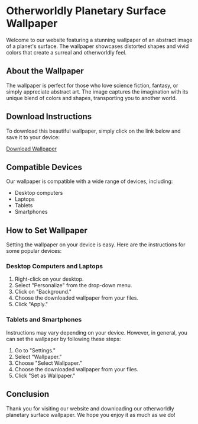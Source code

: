 <!--
Write me markdown content of website with wallpaper:

"An abstract image of a planet's surface, with distorted shapes and vivid colors that create a surreal and otherworldly feel."

The header of the page should not be copy of the text but rather a real content of the website which is using this wallpaper.

- Feel free to use structure like headings, bullets, numbering, blockquotes, paragraphs, horizontal lines, etc.
- You can use formatting like bold or _italic_
- You can include UTF-8 emojis
- Links should be only #hash anchors (and you can refer to the document itself)
- Do not include images
-->

<!--font:Poppins.-->

# Otherworldly Planetary Surface Wallpaper

Welcome to our website featuring a stunning wallpaper of an abstract image of a planet's surface. The wallpaper showcases distorted shapes and vivid colors that create a surreal and otherworldly feel. 

## About the Wallpaper

The wallpaper is perfect for those who love science fiction, fantasy, or simply appreciate abstract art. The image captures the imagination with its unique blend of colors and shapes, transporting you to another world.

## Download Instructions

To download this beautiful wallpaper, simply click on the link below and save it to your device:

[Download Wallpaper](#)

## Compatible Devices

Our wallpaper is compatible with a wide range of devices, including:

- Desktop computers
- Laptops
- Tablets
- Smartphones

## How to Set Wallpaper

Setting the wallpaper on your device is easy. Here are the instructions for some popular devices:

### Desktop Computers and Laptops

1. Right-click on your desktop.
2. Select "Personalize" from the drop-down menu.
3. Click on "Background."
4. Choose the downloaded wallpaper from your files.
5. Click "Apply."

### Tablets and Smartphones

Instructions may vary depending on your device. However, in general, you can set the wallpaper by following these steps:

1. Go to "Settings."
2. Select "Wallpaper."
3. Choose "Select Wallpaper."
4. Choose the downloaded wallpaper from your files.
5. Click "Set as Wallpaper."

## Conclusion

Thank you for visiting our website and downloading our otherworldly planetary surface wallpaper. We hope you enjoy it as much as we do!
